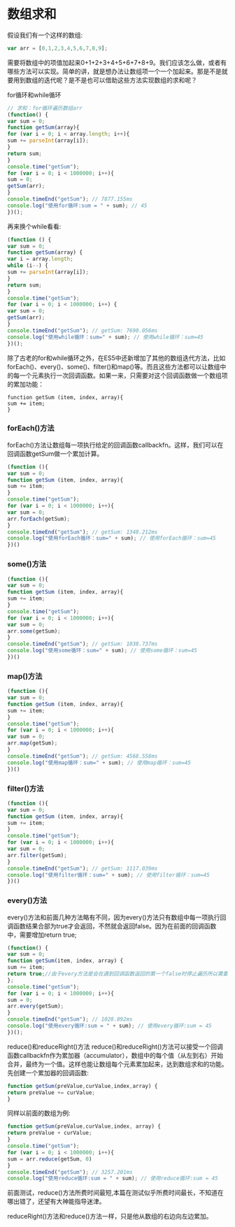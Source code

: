# 数组求和

假设我们有一个这样的数组:

```js
var arr = [0,1,2,3,4,5,6,7,8,9];
```

需要将数组中的项值加起来0+1+2+3+4+5+6+7+8+9。我们应该怎么做，或者有哪些方法可以实现。简单的讲，就是想办法让数组项一个一个加起来。那是不是就要用到数组的迭代呢？是不是也可以借助这些方法实现数组的求和呢？

for循环和while循环

```js
// 求和：for循环遍历数组arr
(function() {
var sum = 0;
function getSum(array){
for (var i = 0; i < array.length; i++){
sum += parseInt(array[i]);
}
return sum;
}
console.time("getSum");
for (var i = 0; i < 1000000; i++){
sum = 0;
getSum(arr);
}
console.timeEnd("getSum"); // 7877.155ms
console.log("使用for循环:sum = " + sum); // 45
})();
```
再来换个while看看:

```js
(function () {
var sum = 0;
function getSum(array) {
var i = array.length;
while (i--) {
sum += parseInt(array[i]);
}
return sum;
}
console.time("getSum");
for (var i = 0; i < 1000000; i++) {
var sum = 0;
getSum(arr);
}
console.timeEnd("getSum"); // getSum: 7690.056ms
console.log("使用while循环：sum=" + sum); // 使用while循环：sum=45
})();
```
除了古老的for和while循环之外，在ES5中还新增加了其他的数组迭代方法，比如forEach()、every()、some()、filter()和map()等。而且这些方法都可以让数组中的每一个元素执行一次回调函数。如果一来，只需要对这个回调函数做一个数组项的累加功能：

```
function getSum (item, index, array){
sum += item;
}
```
### forEach()方法

forEach()方法让数组每一项执行给定的回调函数callbackfn。这样，我们可以在回调函数getSum做一个累加计算。

```js
(function (){
var sum = 0;
function getSum (item, index, array){
sum += item;
}
console.time("getSum");
for (var i = 0; i < 1000000; i++){
var sum = 0;
arr.forEach(getSum);
}
console.timeEnd("getSum"); // getSum: 1348.212ms
console.log("使用forEach循环：sum=" + sum); // 使用forEach循环：sum=45
})()
```
### some()方法

```js
(function (){
var sum = 0;
function getSum (item, index, array){
sum += item;
}
console.time("getSum");
for (var i = 0; i < 1000000; i++){
var sum = 0;
arr.some(getSum);
}
console.timeEnd("getSum"); // getSum: 1038.737ms
console.log("使用some循环：sum=" + sum); // 使用some循环：sum=45
})()
```
### map()方法

```js
(function (){
var sum = 0;
function getSum (item, index, array){
sum += item;
}
console.time("getSum");
for (var i = 0; i < 1000000; i++){
var sum = 0;
arr.map(getSum);
}
console.timeEnd("getSum"); // getSum: 4568.558ms
console.log("使用map循环：sum=" + sum); // 使用map循环：sum=45
})()
```
### filter()方法
```js
(function (){
var sum = 0;
function getSum (item, index, array){
sum += item;
}
console.time("getSum");
for (var i = 0; i < 1000000; i++){
var sum = 0;
arr.filter(getSum);
}
console.timeEnd("getSum"); // getSum: 1117.039ms
console.log("使用filter循环：sum=" + sum); // 使用filter循环：sum=45
})()
```

### every()方法

every()方法和前面几种方法略有不同，因为every()方法只有数组中每一项执行回调函数结果合部为true才会返回，不然就会返回false。因为在前面的回调函数中，需要增加return true;

```js
(function() {
var sum = 0;
function getSum(item, index, array) {
sum += item;
return true;//由于every方法是会在遇到回调函数返回的第一个false时停止遍历所以需要始终返回true
};
console.time("getSum");
for (var i = 0; i < 1000000; i++){
sum = 0;
arr.every(getSum);
}
console.timeEnd("getSum"); // 1028.892ms
console.log("使用every循环:sum = " + sum); // 使用every循环:sum = 45
})();
```
reduce()和reduceRight()方法
reduce()和reduceRight()方法可以接受一个回调函数callbackfn作为累加器（accumulator），数组中的每个值（从左到右）开始合并，最终为一个值。这样也能让数组每个元素累加起来，达到数组求和的功能。
先创建一个累加器的回调函数:
```js
function getSum(preValue,curValue,index,array) {
return preValue += curValue;
}
```
同样以前面的数组为例:
```js
function getSum(preValue,curValue,index, array) {
return preValue + curValue;
}
console.time("getSum");
for (var i = 0; i < 1000000; i++){
sum = arr.reduce(getSum, 0)
}
console.timeEnd("getSum"); // 3257.201ms
console.log("使用reduce循环:sum = " + sum); // 使用reduce循环:sum = 45
```

前面测试，reduce()方法所费时间最短,本篇在测试似乎所费时间最长，不知道在哪出错了，还望有大神能指导迷津。

reduceRight()方法和reduce()方法一样，只是他从数组的右边向左边累加。

